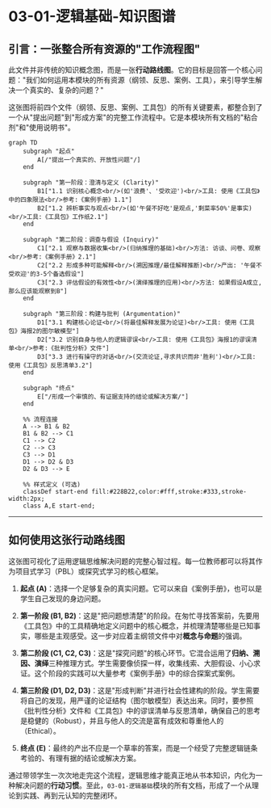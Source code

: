 # 03-01-逻辑基础-知识图谱

## 引言：一张整合所有资源的"工作流程图"

此文件并非传统的知识概念图，而是一张**行动路线图**。它的目标是回答一个核心问题："我们如何运用本模块的所有资源（纲领、反思、案例、工具），来引导学生解决一个真实的、复杂的问题？"

这张图将前四个文件（纲领、反思、案例、工具包）的所有关键要素，都整合到了一个从"提出问题"到"形成方案"的完整工作流程中。它是本模块所有文档的"粘合剂"和"使用说明书"。

```mermaid
graph TD
    subgraph "起点"
        A[/"提出一个真实的、开放性问题"/]
    end

    subgraph "第一阶段：澄清与定义 (Clarity)"
        B1["1.1 识别核心概念<br/>(如'浪费'、'受欢迎')<br/>工具: 使用《工具包》中的四象限法<br/>参考:《案例手册》1.1"]
        B2["1.2 辨析事实与观点<br/>(如'午餐不好吃'是观点,'剩菜率50%'是事实)<br/>工具:《工具包》工作纸2.1"]
    end

    subgraph "第二阶段：调查与假设 (Inquiry)"
        C1["2.1 观察与数据收集<br/>(归纳推理的基础)<br/>方法: 访谈、问卷、观察<br/>参考:《案例手册》2.1"]
        C2["2.2 形成多种可能解释<br/>(溯因推理/最佳解释推断)<br/>产出: '午餐不受欢迎'的3-5个备选假设"]
        C3["2.3 评估假设的有效性<br/>(演绎推理的应用)<br/>方法: 如果假设A成立,那么应该能观察到B"]
    end

    subgraph "第三阶段：构建与批判 (Argumentation)"
        D1["3.1 构建核心论证<br/>(将最佳解释发展为论证)<br/>工具: 使用《工具包》海报2的图尔敏模型"]
        D2["3.2 识别自身与他人的逻辑谬误<br/>工具: 使用《工具包》海报1的谬误清单<br/>参考:《批判性分析》文件"]
        D3["3.3 进行有操守的对话<br/>(交流论证,寻求共识而非'胜利')<br/>工具: 使用《工具包》反思清单3.2"]
    end

    subgraph "终点"
        E["/形成一个审慎的、有证据支持的结论或解决方案/"]
    end

    %% 流程连接
    A --> B1 & B2
    B1 & B2 --> C1
    C1 --> C2
    C2 --> C3
    C3 --> D1
    D1 --> D2 & D3
    D2 & D3 --> E

    %% 样式定义 (可选)
    classDef start-end fill:#228B22,color:#fff,stroke:#333,stroke-width:2px;
    class A,E start-end;
```

---

## 如何使用这张行动路线图

这张图可视化了运用逻辑思维解决问题的完整心智过程。每一位教师都可以将其作为项目式学习（PBL）或探究式学习的核心框架。

1. **起点 (A)**：选择一个足够复杂的真实问题。它可以来自《案例手册》，也可以是学生自己发现的身边问题。

2. **第一阶段 (B1, B2)**：这是"把问题想清楚"的阶段。在匆忙寻找答案前，先要用《工具包》中的工具精确地定义问题中的核心概念，并梳理清楚哪些是已知事实，哪些是主观感受。这一步对应着主纲领文件中对**概念与命题**的强调。

3. **第二阶段 (C1, C2, C3)**：这是"探究问题"的核心环节。它混合运用了**归纳、溯因、演绎**三种推理方式。学生需要像侦探一样，收集线索、大胆假设、小心求证。这个阶段的实践可以大量参考《案例手册》中的综合探案式案例。

4. **第三阶段 (D1, D2, D3)**：这是"形成判断"并进行社会性建构的阶段。学生需要将自己的发现，用严谨的论证结构（图尔敏模型）表达出来。同时，要参照《批判性分析》文件和《工具包》中的谬误清单与反思清单，确保自己的思考是稳健的（Robust），并且与他人的交流是富有成效和尊重他人的（Ethical）。

5. **终点 (E)**：最终的产出不应是一个草率的答案，而是一个经受了完整逻辑链条考验的、有理有据的结论或解决方案。

通过带领学生一次次地走完这个流程，逻辑思维才能真正地从书本知识，内化为一种解决问题的**行动习惯**。至此，`03-01-逻辑基础`模块的所有文档，形成了一个从理论到实践、再到元认知的完整闭环。
